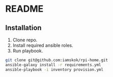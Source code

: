 # README

## Installation

1. Clone repo.
2. Install required ansible roles.
3. Run playbook.

```sh
git clone git@github.com:iamskok/rpi-home.git
ansible-galaxy install -r requirements.yml
ansible-playbook -i inventory provision.yml
```
